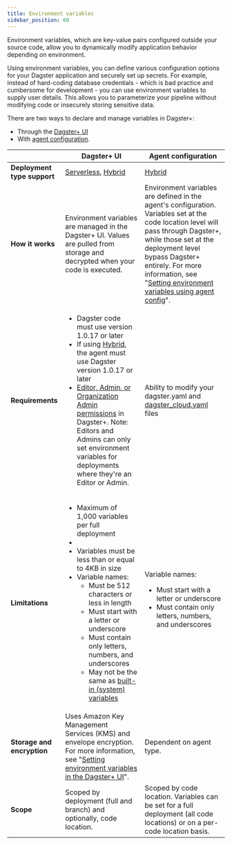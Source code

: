 ```yaml
---
title: Environment variables
sidebar_position: 60
---
```


Environment variables, which are key-value pairs configured outside your source code, allow you to dynamically modify application behavior depending on environment.

Using environment variables, you can define various configuration options for your Dagster application and securely set up secrets. For example, instead of hard-coding database credentials - which is bad practice and cumbersome for development - you can use environment variables to supply user details. This allows you to parameterize your pipeline without modifying code or insecurely storing sensitive data.

There are two ways to declare and manage variables in Dagster+:

* Through the [Dagster+ UI](dagster-ui)
* With [agent configuration](agent-config).

|                             | Dagster+ UI | Agent configuration |
|-----------------------------|-------------|---------------------|
| **Deployment type support** | [Serverless](/dagster-plus/deployment/deployment-types/serverless/), [Hybrid](/dagster-plus/deployment/deployment-types/hybrid/) | [Hybrid](/dagster-plus/deployment/deployment-types/hybrid/) |
| **How it works** | Environment variables are managed in the Dagster+ UI. Values are pulled from storage and decrypted when your code is executed. | Environment variables are defined in the agent's configuration. Variables set at the code location level will pass through Dagster+, while those set at the deployment level bypass Dagster+ entirely. For more information, see "[Setting environment variables using agent config](agent-config)". |
| **Requirements** | <ul><li>Dagster code must use version 1.0.17 or later</li><li>If using [Hybrid](/dagster-plus/deployment/deployment-types/hybrid/), the agent must use Dagster version 1.0.17 or later</li><li>[Editor, Admin, or Organization Admin permissions](/dagster-plus/features/authentication-and-access-control/rbac/user-roles-permissions) in Dagster+. Note: Editors and Admins can only set environment variables for deployments where they're an Editor or Admin.</li></ul> | Ability to modify your dagster.yaml and [dagster_cloud.yaml](/dagster-plus/deployment/code-locations/dagster-cloud-yaml) files |
| **Limitations** | <ul><li>Maximum of 1,000 variables per full deployment<li><li>Variables must be less than or equal to 4KB in size</li><li>Variable names:<ul><li>Must be 512 characters or less in length</li><li>Must start with a letter or underscore</li><li>Must contain only letters, numbers, and underscores</li><li>May not be the same as [built-in (system) variables](built-in)</li></ul></ul> | Variable names: <ul><li>Must start with a letter or underscore</li><li>Must contain only letters, numbers, and underscores</li></ul> |
| **Storage and encryption** | Uses Amazon Key Management Services (KMS) and envelope encryption. For more information, see "[Setting environment variables in the Dagster+ UI](dagster-ui#storage-and-encryption)". | Dependent on agent type. |
| **Scope** | Scoped by deployment (full and branch) and optionally, code location. | Scoped by code location. Variables can be set for a full deployment (all code locations) or on a per-code location basis.|

